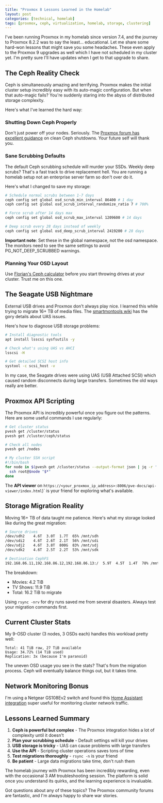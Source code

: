 ```yaml
---
title: "Proxmox 8 Lessons Learned in the Homelab"
layout: post
categories: [technical, homelab]
tags: [proxmox, ceph, virtualization, homelab, storage, clustering]
---
```


I've been running Proxmox in my homelab since version 7.4, and the journey to Proxmox 8.2.2 was to say the least... educational. Let me share some hard-won lessons that might save you some headaches. These even apply to the Proxmox 9 upgrades as well which I have not scheduled in my cluster yet. I'm pretty sure I'll have updates when I get to that upgrade to share.

<!-- excerpt-end -->

## The Ceph Reality Check

Ceph is simultaneously amazing and terrifying. Proxmox makes the initial cluster setup incredibly easy with its auto-magic configuration. But when that auto-magic fails? You're suddenly staring into the abyss of distributed storage complexity.

Here's what I've learned the hard way:

### Shutting Down Ceph Properly

Don't just power off your nodes. Seriously. The [Proxmox forum has excellent guidance](https://forum.proxmox.com/threads/shutdown-of-the-hyper-converged-cluster-ceph.68085/post-619620) on clean Ceph shutdowns. Your future self will thank you.

### Sane Scrubbing Defaults

The default Ceph scrubbing schedule will murder your SSDs. Weekly deep scrubs? That's a fast track to drive replacement hell. You are running a homelab setup not an enterprise server farm so don't over do it.

Here's what I changed to save my storage:

```bash
# Schedule normal scrubs between 1-7 days
ceph config set global osd_scrub_min_interval 86400 # 1 day
ceph config set global osd_scrub_interval_randomize_ratio 7 # 700%

# Force scrub after 14 days max
ceph config set global osd_scrub_max_interval 1209600 # 14 days

# Deep scrub every 28 days instead of weekly
ceph config set global osd_deep_scrub_interval 2419200 # 28 days
```

**Important note**: Set these in the global namespace, not the osd namespace. The monitors need to see the same settings to avoid PG_NOT_DEEP_SCRUBBED warnings.

### Planning Your OSD Layout

Use [Florian's Ceph calculator](https://florian.ca/ceph-calculator/) before you start throwing drives at your cluster. Trust me on this one.

## The Seagate USB Nightmare

External USB drives and Proxmox don't always play nice. I learned this while trying to migrate 16+ TB of media files. The [smartmontools wiki](https://www.smartmontools.org/wiki/SAT-with-UAS-Linux) has the gory details about UAS issues.

Here's how to diagnose USB storage problems:

```bash
# Install diagnostic tools
apt install lsscsi sysfsutils -y

# Check what's using UAS vs AHCI
lsscsi -H

# Get detailed SCSI host info
systool -c scsi_host -v
```

In my case, the Seagate drives were using UAS (USB Attached SCSI) which caused random disconnects during large transfers. Sometimes the old ways really are better.

## Proxmox API Scripting

The Proxmox API is incredibly powerful once you figure out the patterns. Here are some useful commands I use regularly:

```bash
# Get cluster status
pvesh get /cluster/status
pvesh get /cluster/ceph/status

# Check all nodes
pvesh get /nodes

# My cluster SSH script
#!/bin/bash
for node in $(pvesh get /cluster/status --output-format json | jq -r '.[].ip' | grep -v null); do
  ssh root@$node "$*"
done
```

The **API viewer** on `https://<your_proxmox_ip_address>:8006/pve-docs/api-viewer/index.html`)` is your friend for exploring what's available.

## Storage Migration Reality

Moving 16+ TB of data taught me patience. Here's what my storage looked like during the great migration:

```bash
# Source drives
/dev/sdh2    4.6T  3.0T  1.7T  65% /mnt/sdh
/dev/sdi2    4.6T  2.6T  2.1T  56% /mnt/sdi  
/dev/sdj2    4.6T  3.8T  800G  83% /mnt/sdj
/dev/sdk2    4.6T  2.5T  2.2T  53% /mnt/sdk

# Destination CephFS
192.168.86.11,192.168.86.12,192.168.86.13:/  5.9T  4.5T  1.4T  78% /mnt/pve/cephfs
```

The breakdown:
- Movies: 4.2 TiB
- TV Shows: 11.9 TiB  
- Total: 16.2 TiB to migrate

Using `rsync -nrv` for dry runs saved me from several disasters. Always test your migration commands first.

## Current Cluster Stats

My 9-OSD cluster (3 nodes, 3 OSDs each) handles this workload pretty well:

```text
Total: 41 TiB raw, 27 TiB available
Usage: 34.72% (14 TiB used)
Replication: 3x (because I'm paranoid)
```

The uneven OSD usage you see in the stats? That's from the migration process. Ceph will eventually balance things out, but it takes time.

## Network Monitoring Bonus

I'm using a Netgear GS108Ev2 switch and found this [Home Assistant integration](https://github.com/ckarrie/ckw-ha-gs108e) super useful for monitoring cluster network traffic.

## Lessons Learned Summary

1. **Ceph is powerful but complex** - The Proxmox integration hides a lot of complexity until it doesn't
2. **Plan your scrubbing schedule** - Default settings will kill your drives
3. **USB storage is tricky** - UAS can cause problems with large transfers  
4. **Use the API** - Scripting cluster operations saves tons of time
5. **Test migrations thoroughly** - `rsync -n` is your friend
6. **Be patient** - Large data migrations take time, don't rush them

The homelab journey with Proxmox has been incredibly rewarding, even with the occasional 3 AM troubleshooting session. The platform is solid once you understand its quirks, and the learning experience is invaluable.

Got questions about any of these topics? The Proxmox community forums are fantastic, and I'm always happy to share war stories.
